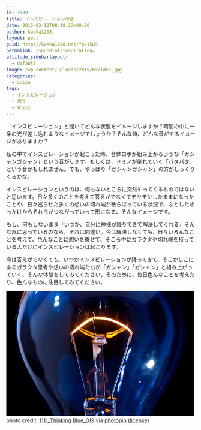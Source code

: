```yaml
---
id: 1589
title: インスピレーションの音
date: 2015-03-12T08:19:23+00:00
author: kwaka1208
layout: post
guid: http://kwaka1208.net/?p=1589
permalink: /sound-of-inspiration/
attitude_sidebarlayout:
  - default
image: /wp-content/uploads/2015/03/idea.jpg
categories:
  - voice
tags:
  - インスピレーション
  - 想う
  - 考える
---
```

<p>
「インスピレーション」と聞いてどんな状態をイメージしますか？暗闇の中に一条の光が差し込むようなイメージでしょうか？そんな時、どんな音がするイメージがありますか？
</p>
<p>
私の中でインスピレーションが起こった時、合体ロボが組み上がるような「ガシャンガシャン」という音がします。もしくは、ドミノが倒れていく「パタパタ」という音かもしれません。でも、やっぱり「ガシャンガシャン」の方がしっくりくるかな。
</p>
<p>
インスピレーションというのは、何もないところに突然やってくるものではないと思います。日々多くのことを考えて答えがでなくてモヤモヤしたままになったことや、日々巡らせた多くの想いの切れ端が散らばっている状況で、ふとしたきっかけからそれらがつながっていって形になる、そんなイメージです。
</p>
<p>
もし、何もしないまま「いつか、自分に神様が降りてきて解決してくれる」そんな風に思っているのなら、それは間違い。今は解決しなくても、日々いろんなことを考えて、色んなことに想いを寄せて、そこら中にガラクタや切れ端を持っている人だけにインスピレーションは起こります。
</p>
<p>
今は答えがでなくても、いつかインスピレーションが降ってきて、そこかしこにあるガラクタ思考や想いの切れ端たちが「ガシャン」「ガシャン」と組み上がっていく、そんな体験をしてみてください。そのために、毎日色んなことを考えたり、色んなものに注目してみてください。
</p>
<p>
<img src="/assets/images/2015/03/idea.jpg" alt="idea" width="500" height="334" class="alignnone size-full wp-image-1594" />
photo credit: <a href="http://www.flickr.com/photos/87128770@N00/6320911129">1111_Thinking Blue_019</a> via <a href="http://photopin.com">photopin</a> <a href="https://creativecommons.org/licenses/by/2.0/">(license)</a>
</p>